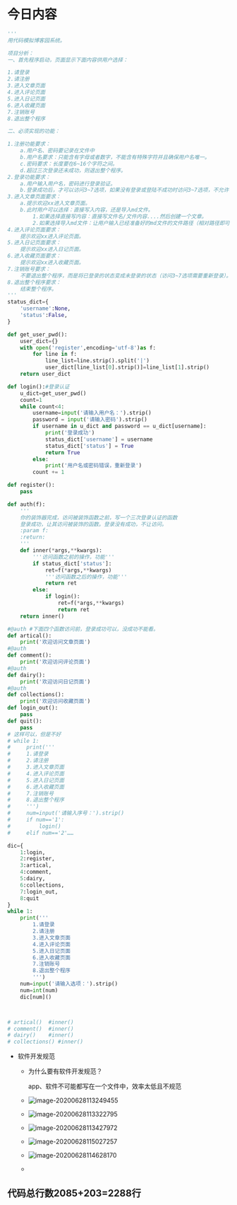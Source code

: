 # 今日内容

```python
'''
用代码模拟博客园系统。

项目分析：
一、首先程序启动，页面显示下面内容供用户选择：

1.请登录
2.请注册
3.进入文章页面
4.进入评论页面
5.进入日记页面
6.进入收藏页面
7.注销账号
8.退出整个程序

二、必须实现的功能：

1.注册功能要求：
    a.用户名、密码要记录在文件中
    b.用户名要求：只能含有字母或者数字，不能含有特殊字符并且确保用户名唯一。
    c.密码要求：长度要在6~16个字符之间。
    d.超过三次登录还未成功，则退出整个程序。
2.登录功能要求：
    a.用户输入用户名，密码进行登录验证。
    b.登录成功后，才可以访问3~7选项，如果没有登录或登陆不成功时访问3~7选项，不允许访问，让其先登录（装饰器）。
3.进入文章页面要求：
    a.提示欢迎xx进入文章页面。
    b.此时用户可以选择：直接写入内容，还是导入md文件。
        1.如果选择直接写内容：直接写文件名/文件内容....然后创建一个文章。
        2.如果选择导入md文件：让用户输入已经准备好的md文件的文件路径（相对路径即可，比如函数的进阶.md）,然后将md文件全部内容写入文章。
4.进入评论页面要求：
    提示欢迎xx进入评论页面。
5.进入日记页面要求：
    提示欢迎xx进入日记页面。
6.进入收藏页面要求：
    提示欢迎xx进入收藏页面。
7.注销账号要求：
    不要退出整个程序，而是将已登录的状态变成未登录的状态（访问3~7选项需要重新登录）。
8.退出整个程序要求：
    结束整个程序。
'''
status_dict={
    'username':None,
    'status':False,
}

def get_user_pwd():
    user_dict={}
    with open('register',encoding='utf-8')as f:
        for line in f:
            line_list=line.strip().split('|')
            user_dict[line_list[0].strip()]=line_list[1].strip()
    return user_dict

def login():#登录认证
    u_dict=get_user_pwd()
    count=1
    while count<4:
        username=input('请输入用户名：').strip()
        password = input('请输入密码').strip()
        if username in u_dict and password == u_dict[username]:
            print('登录成功')
            status_dict['username'] = username
            status_dict['status'] = True
            return True
        else:
            print('用户名或密码错误，重新登录')
        count += 1

def register():
    pass

def auth(f):
    '''
    你的装饰器完成，访问被装饰函数之前，写一个三次登录认证的函数
    登录成功，让其访问被装饰的函数。登录没有成功，不让访问。
    :param f:
    :return:
    '''
    def inner(*args,**kwargs):
        '''访问函数之前的操作，功能'''
        if status_dict['status']:
            ret=f(*args,**kwargs)
            '''访问函数之后的操作，功能'''
            return ret
        else:
            if login():
                ret=f(*args,**kwargs)
                return ret
    return inner()

#@auth #下面四个函数访问前，登录成功可以，没成功不能看。
def artical():
    print('欢迎访问文章页面')
#@auth
def comment():
    print('欢迎访问评论页面')
#@auth
def dairy():
    print('欢迎访问日记页面')
#@auth
def collections():
    print('欢迎访问收藏页面')
def login_out():
    pass
def quit():
    pass
# 这样可以，但是不好
# while 1:
#     print('''
#     1.请登录
#     2.请注册
#     3.进入文章页面
#     4.进入评论页面
#     5.进入日记页面
#     6.进入收藏页面
#     7.注销账号
#     8.退出整个程序
#     ''')
#     num=input('请输入序号：').strip()
#     if num=='1':
#         login()
#     elif num=='2'……

dic={
    1:login,
    2:register,
    3:artical,
    4:comment,
    5:dairy,
    6:collections,
    7:login_out,
    8:quit
}
while 1:
    print('''
        1.请登录
        2.请注册
        3.进入文章页面
        4.进入评论页面
        5.进入日记页面
        6.进入收藏页面
        7.注销账号
        8.退出整个程序
        ''')
    num=input('请输入选项：').strip()
    num=int(num)
    dic[num]()



# artical()  #inner()
# comment()  #inner()
# dairy()    #inner()
# collections() #inner()
```

+ 软件开发规范

  + 为什么要有软件开发规范？

    app、软件不可能都写在一个文件中，效率太低且不规范

  + ![image-20200628113249455](C:\Users\Administrator\AppData\Roaming\Typora\typora-user-images\image-20200628113249455.png)

  + ![image-20200628113322795](C:\Users\Administrator\AppData\Roaming\Typora\typora-user-images\image-20200628113322795.png)

  + ![image-20200628113427972](C:\Users\Administrator\AppData\Roaming\Typora\typora-user-images\image-20200628113427972.png)

  + ![image-20200628115027257](C:\Users\Administrator\AppData\Roaming\Typora\typora-user-images\image-20200628115027257.png)

  + ![image-20200628114628170](C:\Users\Administrator\AppData\Roaming\Typora\typora-user-images\image-20200628114628170.png)

  + 

## 代码总行数2085+203=2288行

